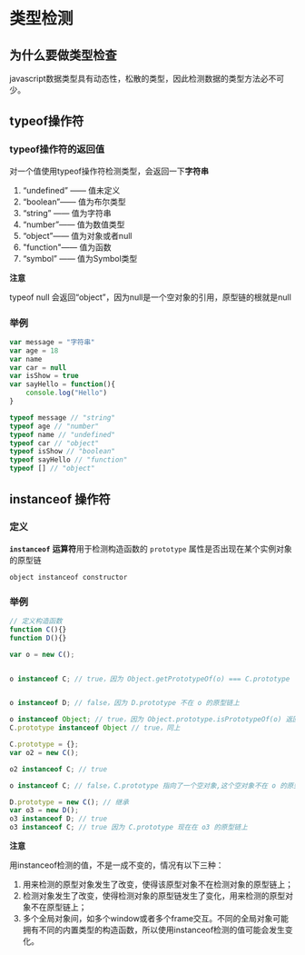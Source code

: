 # 类型检测

## 为什么要做类型检查

javascript数据类型具有动态性，松散的类型，因此检测数据的类型方法必不可少。

## typeof操作符

### typeof操作符的返回值

对一个值使用typeof操作符检测类型，会返回一下**字符串**

1. “undefined” —— 值未定义
2. “boolean”—— 值为布尔类型
3. “string” —— 值为字符串
4. “number”—— 值为数值类型
5. “object”—— 值为对象或者null
6. "function"—— 值为函数
7. “symbol” —— 值为Symbol类型

**注意**

typeof null 会返回“object”，因为null是一个空对象的引用，原型链的根就是null

### 举例

```javascript
var message = "字符串"
var age = 18
var name
var car = null
var isShow = true
var sayHello = function(){
	console.log("Hello")
}

typeof message // "string"
typeof age // "number"
typeof name // "undefined"
typeof car // "object"
typeof isShow // "boolean"
typeof sayHello // "function"
typeof [] // "object"
```

## instanceof 操作符

### 定义

**`instanceof`** **运算符**用于检测构造函数的 `prototype` 属性是否出现在某个实例对象的原型链

`object instanceof constructor`

### 举例

```javascript
// 定义构造函数
function C(){} 
function D(){} 

var o = new C();


o instanceof C; // true，因为 Object.getPrototypeOf(o) === C.prototype


o instanceof D; // false，因为 D.prototype 不在 o 的原型链上

o instanceof Object; // true，因为 Object.prototype.isPrototypeOf(o) 返回 true
C.prototype instanceof Object // true，同上

C.prototype = {};
var o2 = new C();

o2 instanceof C; // true

o instanceof C; // false，C.prototype 指向了一个空对象,这个空对象不在 o 的原型链上.

D.prototype = new C(); // 继承
var o3 = new D();
o3 instanceof D; // true
o3 instanceof C; // true 因为 C.prototype 现在在 o3 的原型链上
```

**注意**

用instanceof检测的值，不是一成不变的，情况有以下三种：

1. 用来检测的原型对象发生了改变，使得该原型对象不在检测对象的原型链上；
2. 检测对象发生了改变，使得检测对象的原型链发生了变化，用来检测的原型对象不在原型链上；
3. 多个全局对象间，如多个window或者多个frame交互。不同的全局对象可能拥有不同的内置类型的构造函数，所以使用instanceof检测的值可能会发生变化。